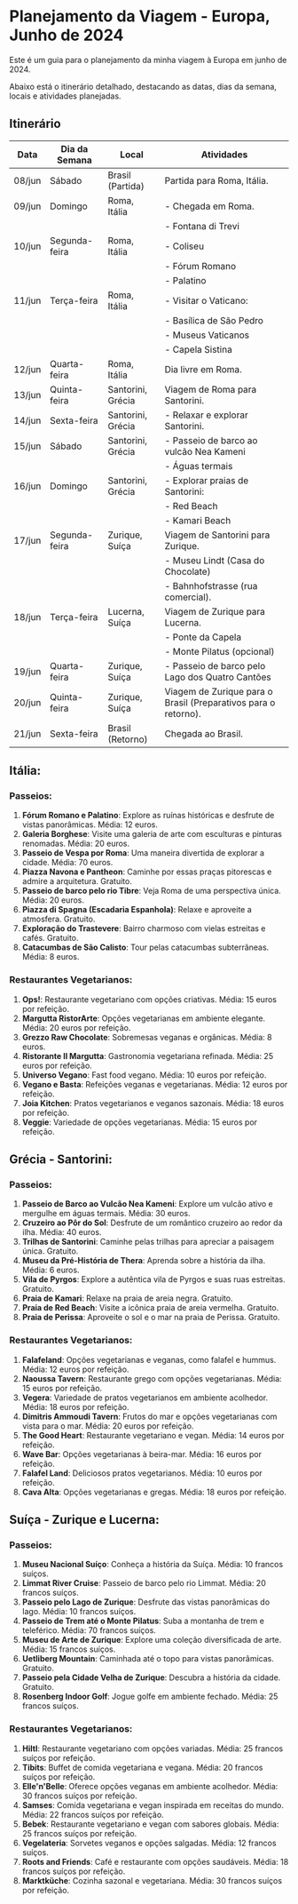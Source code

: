 # Planejamento da Viagem - Europa, Junho de 2024

Este é um guia para o planejamento da minha viagem à Europa em junho de 2024.

Abaixo está o itinerário detalhado, destacando as datas, dias da semana, locais e atividades planejadas.

## Itinerário

| Data   | Dia da Semana | Local             | Atividades                                                     |
| ------ | ------------- | ----------------- | -------------------------------------------------------------- |
| 08/jun | Sábado        | Brasil (Partida)  | Partida para Roma, Itália.                                     |
| 09/jun | Domingo       | Roma, Itália      | - Chegada em Roma.                                             |
|        |               |                   | - Fontana di Trevi                                             |
| 10/jun | Segunda-feira | Roma, Itália      | - Coliseu                                                      |
|        |               |                   | - Fórum Romano                                                 |
|        |               |                   | - Palatino                                                     |
| 11/jun | Terça-feira   | Roma, Itália      | - Visitar o Vaticano:                                          |
|        |               |                   | - Basílica de São Pedro                                        |
|        |               |                   | - Museus Vaticanos                                             |
|        |               |                   | - Capela Sistina                                               |
| 12/jun | Quarta-feira  | Roma, Itália      | Dia livre em Roma.                                             |
| 13/jun | Quinta-feira  | Santorini, Grécia | Viagem de Roma para Santorini.                                 |
| 14/jun | Sexta-feira   | Santorini, Grécia | - Relaxar e explorar Santorini.                                |
| 15/jun | Sábado        | Santorini, Grécia | - Passeio de barco ao vulcão Nea Kameni                        |
|        |               |                   | - Águas termais                                                |
| 16/jun | Domingo       | Santorini, Grécia | - Explorar praias de Santorini:                                |
|        |               |                   | - Red Beach                                                    |
|        |               |                   | - Kamari Beach                                                 |
| 17/jun | Segunda-feira | Zurique, Suíça    | Viagem de Santorini para Zurique.                              |
|        |               |                   | - Museu Lindt (Casa do Chocolate)                              |
|        |               |                   | - Bahnhofstrasse (rua comercial).                              |
| 18/jun | Terça-feira   | Lucerna, Suíça    | Viagem de Zurique para Lucerna.                                |
|        |               |                   | - Ponte da Capela                                              |
|        |               |                   | - Monte Pilatus (opcional)                                     |
| 19/jun | Quarta-feira  | Zurique, Suíça    | - Passeio de barco pelo Lago dos Quatro Cantões                |
| 20/jun | Quinta-feira  | Zurique, Suíça    | Viagem de Zurique para o Brasil (Preparativos para o retorno). |
| 21/jun | Sexta-feira   | Brasil (Retorno)  | Chegada ao Brasil.                                             |

## Itália:

### Passeios:

1. **Fórum Romano e Palatino**: Explore as ruínas históricas e desfrute de vistas panorâmicas. Média: 12 euros.
2. **Galeria Borghese**: Visite uma galeria de arte com esculturas e pinturas renomadas. Média: 20 euros.
3. **Passeio de Vespa por Roma**: Uma maneira divertida de explorar a cidade. Média: 70 euros.
4. **Piazza Navona e Pantheon**: Caminhe por essas praças pitorescas e admire a arquitetura. Gratuito.
5. **Passeio de barco pelo rio Tibre**: Veja Roma de uma perspectiva única. Média: 20 euros.
6. **Piazza di Spagna (Escadaria Espanhola)**: Relaxe e aproveite a atmosfera. Gratuito.
7. **Exploração do Trastevere**: Bairro charmoso com vielas estreitas e cafés. Gratuito.
8. **Catacumbas de São Calisto**: Tour pelas catacumbas subterrâneas. Média: 8 euros.

### Restaurantes Vegetarianos:

1. **Ops!**: Restaurante vegetariano com opções criativas. Média: 15 euros por refeição.
2. **Margutta RistorArte**: Opções vegetarianas em ambiente elegante. Média: 20 euros por refeição.
3. **Grezzo Raw Chocolate**: Sobremesas veganas e orgânicas. Média: 8 euros.
4. **Ristorante Il Margutta**: Gastronomia vegetariana refinada. Média: 25 euros por refeição.
5. **Universo Vegano**: Fast food vegano. Média: 10 euros por refeição.
6. **Vegano e Basta**: Refeições veganas e vegetarianas. Média: 12 euros por refeição.
7. **Joia Kitchen**: Pratos vegetarianos e veganos sazonais. Média: 18 euros por refeição.
8. **Veggie**: Variedade de opções vegetarianas. Média: 15 euros por refeição.

## Grécia - Santorini:

### Passeios:

1. **Passeio de Barco ao Vulcão Nea Kameni**: Explore um vulcão ativo e mergulhe em águas termais. Média: 30 euros.
2. **Cruzeiro ao Pôr do Sol**: Desfrute de um romântico cruzeiro ao redor da ilha. Média: 40 euros.
3. **Trilhas de Santorini**: Caminhe pelas trilhas para apreciar a paisagem única. Gratuito.
4. **Museu da Pré-História de Thera**: Aprenda sobre a história da ilha. Média: 6 euros.
5. **Vila de Pyrgos**: Explore a autêntica vila de Pyrgos e suas ruas estreitas. Gratuito.
6. **Praia de Kamari**: Relaxe na praia de areia negra. Gratuito.
7. **Praia de Red Beach**: Visite a icônica praia de areia vermelha. Gratuito.
8. **Praia de Perissa**: Aproveite o sol e o mar na praia de Perissa. Gratuito.

### Restaurantes Vegetarianos:

1. **Falafeland**: Opções vegetarianas e veganas, como falafel e hummus. Média: 12 euros por refeição.
2. **Naoussa Tavern**: Restaurante grego com opções vegetarianas. Média: 15 euros por refeição.
3. **Vegera**: Variedade de pratos vegetarianos em ambiente acolhedor. Média: 18 euros por refeição.
4. **Dimitris Ammoudi Tavern**: Frutos do mar e opções vegetarianas com vista para o mar. Média: 20 euros por refeição.
5. **The Good Heart**: Restaurante vegetariano e vegan. Média: 14 euros por refeição.
6. **Wave Bar**: Opções vegetarianas à beira-mar. Média: 16 euros por refeição.
7. **Falafel Land**: Deliciosos pratos vegetarianos. Média: 10 euros por refeição.
8. **Cava Alta**: Opções vegetarianas e gregas. Média: 18 euros por refeição.

## Suíça - Zurique e Lucerna:

### Passeios:

1. **Museu Nacional Suíço**: Conheça a história da Suíça. Média: 10 francos suíços.
2. **Limmat River Cruise**: Passeio de barco pelo rio Limmat. Média: 20 francos suíços.
3. **Passeio pelo Lago de Zurique**: Desfrute das vistas panorâmicas do lago. Média: 10 francos suíços.
4. **Passeio de Trem até o Monte Pilatus**: Suba a montanha de trem e teleférico. Média: 70 francos suíços.
5. **Museu de Arte de Zurique**: Explore uma coleção diversificada de arte. Média: 15 francos suíços.
6. **Uetliberg Mountain**: Caminhada até o topo para vistas panorâmicas. Gratuito.
7. **Passeio pela Cidade Velha de Zurique**: Descubra a história da cidade. Gratuito.
8. **Rosenberg Indoor Golf**: Jogue golfe em ambiente fechado. Média: 25 francos suíços.

### Restaurantes Vegetarianos:

1. **Hiltl**: Restaurante vegetariano com opções variadas. Média: 25 francos suíços por refeição.
2. **Tibits**: Buffet de comida vegetariana e vegana. Média: 20 francos suíços por refeição.
3. **Elle'n'Belle**: Oferece opções veganas em ambiente acolhedor. Média: 30 francos suíços por refeição.
4. **Samses**: Comida vegetariana e vegan inspirada em receitas do mundo. Média: 22 francos suíços por refeição.
5. **Bebek**: Restaurante vegetariano e vegan com sabores globais. Média: 25 francos suíços por refeição.
6. **Vegelateria**: Sorvetes veganos e opções salgadas. Média: 12 francos suíços.
7. **Roots and Friends**: Café e restaurante com opções saudáveis. Média: 18 francos suíços por refeição.
8. **Marktküche**: Cozinha sazonal e vegetariana. Média: 30 francos suíços por refeição.
